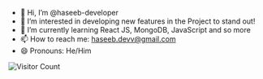 - 👋 Hi, I’m @haseeb-developer
- 👀 I’m interested in developing new features in the Project to stand out!
- 🌱 I’m currently learning React JS, MongoDB, JavaScript and so more
- 📫 How to reach me: haseeb.devv@gmail.com
- 😄 Pronouns: He/Him
<!---
haseeb-developer/haseeb-developer is a ✨ special ✨ repository because its `README.md` (this file) appears on your GitHub profile.
You can click the Preview link to take a look at your changes.
--->


![Visitor Count](https://visitor-badge.laobi.icu/badge?page_id=haseeb-developer.haseeb-developer)
